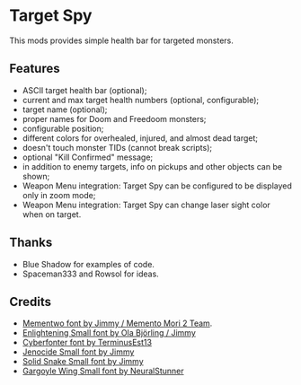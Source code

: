 # Target Spy

This mods provides simple health bar for targeted monsters.

## Features
* ASCII target health bar (optional);
* current and max target health numbers (optional, configurable);
* target name (optional);
* proper names for Doom and Freedoom monsters;
* configurable position;
* different colors for overhealed, injured, and almost dead target;
* doesn't touch monster TIDs (cannot break scripts);
* optional "Kill Confirmed" message;
* in addition to enemy targets, info on pickups and other objects can be shown;
* Weapon Menu integration: Target Spy can be configured to be displayed only in zoom mode;
* Weapon Menu integration: Target Spy can change laser sight color when on target.

## Thanks
- Blue Shadow for examples of code.
- Spaceman333 and Rowsol for ideas.

## Credits
* [Mementwo font by Jimmy / Memento Mori 2 Team](https://forum.zdoom.org/viewtopic.php?f=37&t=33409#p632308).
* [Enlightening Small font by Ola Björling / Jimmy](https://www.realm667.com/index.php/en/font-press/technical)
* [Cyberfonter font by TerminusEst13](https://www.realm667.com/index.php/en/font-press/technical)
* [Jenocide Small font by Jimmy](https://www.realm667.com/index.php/en/font-press/technical)
* [Solid Snake Small font by Jimmy](https://www.realm667.com/index.php/en/font-press/technical)
* [Gargoyle Wing Small font by NeuralStunner](https://www.realm667.com/index.php/en/font-press/medieval)
